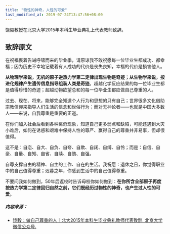 ```yaml
---
title: "物性的神奇，人性的可爱"
last_modified_at: 2019-07-24T13:47:56+08:00
---
```


饶毅教授在北京大学2015年本科生毕业典礼上代表教师致辞。

## 致辞原文

在祝福裹着告诫呼啸而来的毕业季，请原谅我不敢祝愿每一位毕业生都成功、都幸福；因为历史不幸地记载着有人成功的代价是丧失良知，幸福的代价是损害他人。

**从物理学来说，无机的原子逆热力学第二定律出现生物是奇迹；从生物学来说，按进化规律产生遗传信息指导组装人类是奇迹**。超越化学反应结果的每一位毕业生都是值得珍惜的奇迹；超越动物欲望总和的每一位毕业生都应做自己尊重的人。


过去、现在、将来，能够完全知道个人行为和思想的只有自己；世界很多文化借助宗教信仰来指导人们生活的信念和世俗行为；而对无神论者——也就是中国大多数人——来说，自我尊重是重要的正道。

在你们加入社会后看到各种离奇现象，知道自己更多弱点和缺陷，可能还遇到大灾小难后，如何在诱惑和艰难中保持人性的尊严、赢得自己的尊重并非易事，但却很值得。

这不是：自恋、自大、自负、自夸、自欺、自闭、自缚、自怜；而是：自信、自豪、自量、自知、自省、自赎、自勉、自强。

自尊支撑自由的精神、自主的工作、自在的生活。我祝愿：退休之日，你觉得职业中的自己值得尊重；迟暮之年，你感到生活中的自己值得尊重。

不要问我如何做到，50年后返校时告诉母校你如何做到：**在你所含全部原子再度按热力学第二定律回归自然之前，它们既经历过物性的神奇，也产生过人性的可爱**。

##### 内容来源：

* [饶毅：做自己尊重的人｜北大2015年本科生毕业典礼教师代表致辞. 北京大学微信公众号.](https://mp.weixin.qq.com/s?__biz=MzA3OTE0MjQzMw==&mid=208974791&idx=2&sn=b71821e8e8800f334a5fc739e3dbc059&chksm=16381889214f919f23b5343c3ed604cece96771940e871290e52a7e3dada6d95feac52fc0590&mpshare=1&scene=1&srcid=0724qV7aNdtoEkRjC3bxQ1Cz&sharer_sharetime=1563945484052&sharer_shareid=710b18bb8ce66d59ea8ae7dc124187ae&key=21af99286a7cd6ccb4b684d2f5849d9e8ae259b3a7dcf93264aa4a53065a81fa8a15d9a886a47843b70d84e87a54387ea6942edaf061279e3b216f13b2d2415bf646d482058fb7b7d09219f7ad7afc63&ascene=1&uin=MjA4ODY5OTE4MA%3D%3D&devicetype=Windows+10&version=62060834&lang=zh_CN&pass_ticket=vKPfSaUIY48Cy0x1jfGItQEgegqS5hjL4j0Ly6Gn2uOFJ1aCPUPI1%2BqIB4EwuiMh)